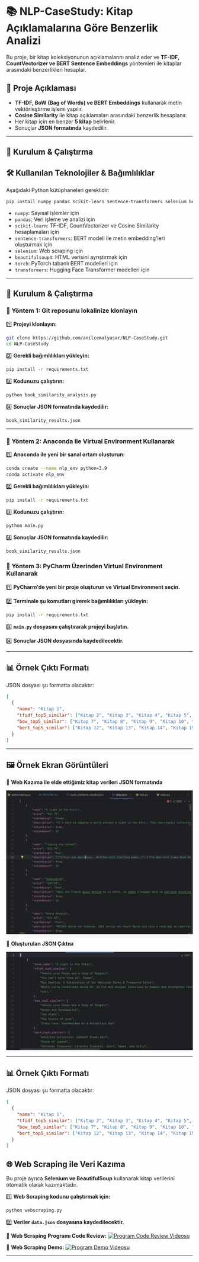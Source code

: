 # 📚 NLP-CaseStudy: Kitap Açıklamalarına Göre Benzerlik Analizi

Bu proje, bir kitap koleksiyonunun açıklamalarını analiz eder ve **TF-IDF, CountVectorizer ve BERT Sentence Embeddings** yöntemleri ile kitaplar arasındaki benzerlikleri hesaplar.

## 🚀 Proje Açıklaması
- **TF-IDF, BoW (Bag of Words) ve BERT Embeddings** kullanarak metin vektörleştirme işlemi yapılır.
- **Cosine Similarity** ile kitap açıklamaları arasındaki benzerlik hesaplanır.
- Her kitap için en benzer **5 kitap** belirlenir.
- Sonuçlar **JSON formatında** kaydedilir.

---

## 📌 Kurulum & Çalıştırma

## 🛠 Kullanılan Teknolojiler & Bağımlılıklar

Aşağıdaki Python kütüphaneleri gereklidir:

```bash
pip install numpy pandas scikit-learn sentence-transformers selenium beautifulsoup4 torch transformers
```

- `numpy`: Sayısal işlemler için
- `pandas`: Veri işleme ve analizi için
- `scikit-learn`: TF-IDF, CountVectorizer ve Cosine Similarity hesaplamaları için
- `sentence-transformers`: BERT modeli ile metin embedding'leri oluşturmak için
- `selenium`: Web scraping için
- `beautifulsoup4`: HTML verisini ayrıştırmak için
- `torch`: PyTorch tabanlı BERT modelleri için
- `transformers`: Hugging Face Transformer modelleri için

---

## 📌 Kurulum & Çalıştırma
### 🔹 **Yöntem 1: Git reposunu lokalinize klonlayın**
1️⃣ **Projeyi klonlayın:**
```bash
git clone https://github.com/anilcemalyasar/NLP-CaseStudy.git
cd NLP-CaseStudy
```

2️⃣ **Gerekli bağımlılıkları yükleyin:**
```bash
pip install -r requirements.txt
```

3️⃣ **Kodunuzu çalıştırın:**
```bash
python book_similarity_analysis.py
```

4️⃣ **Sonuçlar JSON formatında kaydedilir:**
```bash
book_similarity_results.json
```

---

### 🔹 **Yöntem 2: Anaconda ile Virtual Environment Kullanarak**

1️⃣ **Anaconda ile yeni bir sanal ortam oluşturun:**
```bash
conda create --name nlp_env python=3.9
conda activate nlp_env
```

2️⃣ **Gerekli bağımlılıkları yükleyin:**
```bash
pip install -r requirements.txt
```

3️⃣ **Kodunuzu çalıştırın:**
```bash
python main.py
```

4️⃣ **Sonuçlar JSON formatında kaydedilir:**
```bash
book_similarity_results.json
```

### 🔹 **Yöntem 3: PyCharm Üzerinden Virtual Environment Kullanarak**

1️⃣ **PyCharm'de yeni bir proje oluşturun ve Virtual Environment seçin.**

2️⃣ **Terminale şu komutları girerek bağımlılıkları yükleyin:**
```bash
pip install -r requirements.txt
```

3️⃣ **`main.py` dosyasını çalıştırarak projeyi başlatın.**

4️⃣ **Sonuçlar JSON dosyasında kaydedilecektir.**

---


## 📊 Örnek Çıktı Formatı

JSON dosyası şu formatta olacaktır:
```json
[
  {
    "name": "Kitap 1",
    "tfidf_top5_similar": ["Kitap 2", "Kitap 3", "Kitap 4", "Kitap 5", "Kitap 6"],
    "bow_top5_similar": ["Kitap 7", "Kitap 8", "Kitap 9", "Kitap 10", "Kitap 11"],
    "bert_top5_similar": ["Kitap 12", "Kitap 13", "Kitap 14", "Kitap 15", "Kitap 16"]
  }
]
```

---

## 🖼 Örnek Ekran Görüntüleri

📌 **Web Kazıma ile elde ettiğimiz kitap verileri JSON formatında**

![JSON Kitap Çıktı](https://github.com/anilcemalyasar/NLP-CaseStudy/blob/main/images/books.png)

📌 **Oluşturulan JSON Çıktısı**

![JSON Çıktı](https://github.com/anilcemalyasar/NLP-CaseStudy/blob/main/images/similarities.png)

---



## 📊 Örnek Çıktı Formatı

JSON dosyası şu formatta olacaktır:
```json
[
  {
    "name": "Kitap 1",
    "tfidf_top5_similar": ["Kitap 2", "Kitap 3", "Kitap 4", "Kitap 5", "Kitap 6"],
    "bow_top5_similar": ["Kitap 7", "Kitap 8", "Kitap 9", "Kitap 10", "Kitap 11"],
    "bert_top5_similar": ["Kitap 12", "Kitap 13", "Kitap 14", "Kitap 15", "Kitap 16"]
  }
]
```

## 🌐 Web Scraping ile Veri Kazıma
Bu proje ayrıca **Selenium ve BeautifulSoup** kullanarak kitap verilerini otomatik olarak kazımaktadır.

1️⃣ **Web Scraping kodunu çalıştırmak için:**
```bash
python webscraping.py
```

2️⃣ **Veriler `data.json` dosyasına kaydedilecektir.**

📌 **Web Scraping Programı Code Review:** 
[![Program Code Review Videosu](https://img.youtube.com/vi/SnkLLX9otmU/0.jpg)](https://www.youtube.com/watch?v=SnkLLX9otmU)

📌 **Web Scraping Demo:** 
[![Program Demo Videosu](https://img.youtube.com/vi/1_EsNFBOYpQ/0.jpg)](https://www.youtube.com/watch?v=1_EsNFBOYpQ)

---


